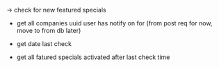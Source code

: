 -> check for new featured specials

* get all companies uuid user has notify on for (from post req for now, move to from db later)
* get date last check

* get all fatured specials activated after last check time
